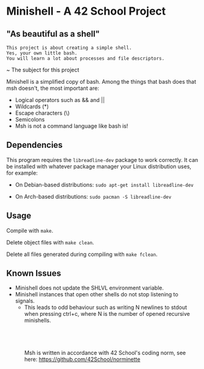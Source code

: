 # Minishell - A 42 School Project
## "As beautiful as a shell"

```
This project is about creating a simple shell.
Yes, your own little bash.
You will learn a lot about processes and file descriptors.
```
~ The subject for this project

Minishell is a simplified copy of bash.
Among the things that bash does that msh doesn't, the most important are:
- Logical operators such as && and ||
- Wildcards (*)
- Escape characters (\\)
- Semicolons
- Msh is not a command language like bash is!

## Dependencies
This program requires the ```libreadline-dev``` package to work correctly.
It can be installed with whatever package manager your Linux distribution uses, for example:
- On Debian-based distributions:
```sudo apt-get install libreadline-dev```

- On Arch-based distributions:
```sudo pacman -S libreadline-dev```

## Usage
Compile with ```make```.

Delete object files with ```make clean```.

Delete all files generated during compiling with ```make fclean```.

## Known Issues
- Minishell does not update the SHLVL environment variable.
- Minishell instances that open other shells do not stop listening to signals.
  + This leads to odd behaviour such as writing N newlines to stdout when pressing ctrl+c, where N is the number of opened recursive minishells.
\
\
\
\
\
Msh is written in accordance with 42 School's coding norm, see here:
https://github.com/42School/norminette

